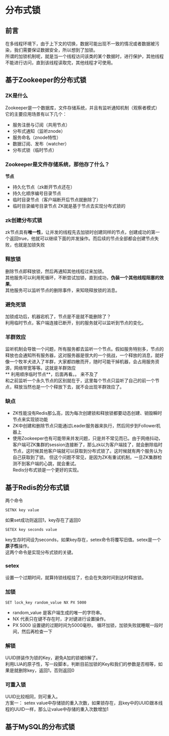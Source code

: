 # 分布式锁
## 前言
在多线程环境下，由于上下文的切换，数据可能出现不一致的情况或者数据被污染，我们需要保证数据安全，所以想到了加锁。  
所谓的加锁机制呢，就是当一个线程访问该类的某个数据时，进行保护，其他线程不能进行访问，直到该线程读取完，其他线程才可使用。  
## 基于Zookeeper的分布式锁
### ZK是什么
Zookeeper是一个数据库，文件存储系统，并且有监听通知机制（观察者模式）  
它的主要应用场景有以下几个：
* 服务注册与订阅（共用节点）
* 分布式通知（监听znode）
* 服务命名（znode特性）
* 数据订阅、发布（watcher）
* 分布式锁（临时节点）
### Zookeeper是文件存储系统，那他存了什么？
**节点**  
* 持久化节点（zk断开节点还在）
* 持久化顺序编号目录节点
* 临时目录节点（客户端断开后节点就删除了）
* 临时目录编号目录节点
ZK就是基于节点去实现分布式锁的  

###  zk创建分布式锁
zk节点具有**唯一性**，让并发的线程先去加锁时创建同样的节点，创建成功的第一个返回true，他就可以继续下面的并发操作。而后续的节点全部都会创建节点失败，也就是加锁失败
### 释放锁
删除节点即释放锁，然后再通知其他线程过来加锁。  
其他服务可以利用死循环，不断尝试加锁，直到成功，**伪装一个其他线程阻塞的效果**。  
其他服务可以监听节点的删除事件，来知晓释放锁的消息。  
### 避免死锁
加锁成功后，机器宕机了，节点是不是就不能删除了？  
利用临时节点，客户端连接已断开，别的服务就可以监听到节点的变化。  
### 羊群效应
监听机制会导致一个问题，所有服务都去监听一个节点。假如服务特别多，节点的释放也会通知所有服务器，这对服务器是很大的一个挑战，一个释放的消息，就好像一个牧羊犬进入了羊群，大家都四散而开，随时可能干掉机器，会占用服务资源，网络带宽等等。这就是羊群效应  
** 利用顺序临时节点**，后面再看。。 来不及了  
和之前监听一个永久节点的区别就在于，这里每个节点只监听了自己的前一个节点，释放当然也是一个个释放下去，就不会出现羊群效应了。  
### 缺点
* ZK性能没有Redis那么高，因为每次创建锁和释放锁都要动态创建、销毁瞬时节点来实现锁功能  
* ZK中创建和删除节点只能通过Leader服务器来执行，然后同步到Follower机器上
* 使用Zookeeper也有可能带来并发问题，只是并不常见而已。由于网络抖动，客户端可ZK集群的session连接断了，那么zk以为客户端挂了，就会删除临时节点，这时候其他客户端就可以获取到分布式锁了。这时候就有两个服务认为自己获取到了锁。
	但这个问题不常见，是因为ZK有重试机制，一旦ZK集群检测不到客户端的心跳，就会重试。  
Redis分布式锁是一个更好的实现。  
## 基于Redis的分布式锁
两个命令
```
SETNX key value
```
如果set成功则返回1，key存在了返回0  
```
SETEX key seconds value
```
key生存时间设为seconds，如果key存在，setex命令将覆写旧值。setex是一个**原子性**操作。  
这两个命令是实现分布式锁的关键。
### setex
设置一个过期时间，就算持锁线程挂了，也会在失效时间到达时释放锁。  
### 加锁

```
SET lock_key random_value NX PX 5000
```
* random_value 是客户端生成的唯一的字符串。
* NX 代表只在键不存在时，才对键进行设置操作。
* PX 5000 设置键的过期时间为5000毫秒。
循环加锁，加锁失败就睡眠一段时间，然后再检查一下
### 解锁
UUID拼装作为锁的Key，避免A加的锁被B解了。  
利用LUA的原子性，写一段脚本，判断目前加锁的Key和我们的参数是否相等，如果是就删除key，返回1，否则返回0  

### 可重入锁
UUID比较相同，则可重入。  
方案一： setex value中存储锁的重入次数，如果锁存在，且key中的UUID跟本线程的UUID一样，那么让value中存储的重入次数增加1

## 基于MySQL的分布式锁